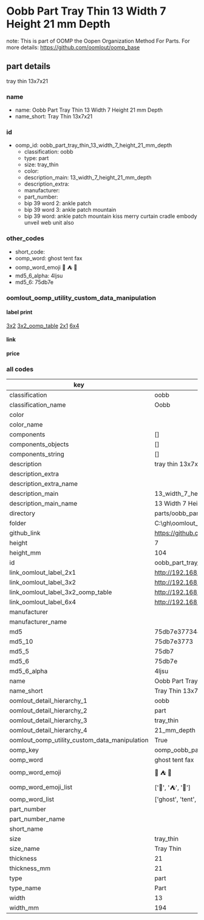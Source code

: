 # Oobb Part Tray Thin 13 Width 7 Height 21 mm Depth  

note: This is part of OOMP the Oopen Organization Method For Parts. For more details: https://github.com/oomlout/oomp_base

##  part details
  



tray thin 13x7x21



### name
* name: Oobb Part Tray Thin 13 Width 7 Height 21 mm Depth
* name_short: Tray Thin 13x7x21 
### id
* oomp_id: oobb_part_tray_thin_13_width_7_height_21_mm_depth
  * classification: oobb
  * type: part
  * size: tray_thin
  * color: 
  * description_main: 13_width_7_height_21_mm_depth
  * description_extra: 
  * manufacturer: 
  * part_number: 
  * bip 39 word 2: ankle patch
  * bip 39 word 3: ankle patch mountain
  * bip 39 word: ankle patch mountain kiss merry curtain cradle embody unveil web unit also

### other_codes
* short_code: 
* oomp_word: ghost tent fax
* oomp_word_emoji :ghost: :tent: :fax:
* md5_6_alpha: 4ljsu
* md5_6: 75db7e






### oomlout_oomp_utility_custom_data_manipulation
#### label print
[3x2](http://192.168.1.245:1112/?label=oomp%204ljsu)
[3x2_oomp_table](http://192.168.1.108:1112/?label=oomp%204ljsu)
[2x1](http://192.168.1.242:1112/?label=oomp%204ljsu)
[6x4](http://192.168.1.55:1112/?label=oomp%204ljsu)    

#### link

                              

#### price







### all codes 
| key | value |  
| --- | --- |  
| classification | oobb |  
| classification_name | Oobb |  
| color |  |  
| color_name |  |  
| components | [] |  
| components_objects | [] |  
| components_string | [] |  
| description | tray thin 13x7x21 |  
| description_extra |  |  
| description_extra_name |  |  
| description_main | 13_width_7_height_21_mm_depth |  
| description_main_name | 13 Width 7 Height 21 mm Depth |  
| directory | parts/oobb_part_tray_thin_13_width_7_height_21_mm_depth |  
| folder | C:\gh\oomlout_oobb_version_4_generated_parts\parts\oobb_part_tray_thin_13_width_7_height_21_mm_depth |  
| github_link | https://github.com/oomlout/oomlout_oomp_part_src/tree/main/parts/oobb_part_tray_thin_13_width_7_height_21_mm_depth |  
| height | 7 |  
| height_mm | 104 |  
| id | oobb_part_tray_thin_13_width_7_height_21_mm_depth |  
| link_oomlout_label_2x1 | http://192.168.1.242:1112/?label=oomp%204ljsu |  
| link_oomlout_label_3x2 | http://192.168.1.245:1112/?label=oomp%204ljsu |  
| link_oomlout_label_3x2_oomp_table | http://192.168.1.108:1112/?label=oomp%204ljsu |  
| link_oomlout_label_6x4 | http://192.168.1.55:1112/?label=oomp%204ljsu |  
| manufacturer |  |  
| manufacturer_name |  |  
| md5 | 75db7e377348663cd8c5d7ad21283049 |  
| md5_10 | 75db7e3773 |  
| md5_5 | 75db7 |  
| md5_6 | 75db7e |  
| md5_6_alpha | 4ljsu |  
| name | Oobb Part Tray Thin 13 Width 7 Height 21 mm Depth |  
| name_short | Tray Thin 13x7x21  |  
| oomlout_detail_hierarchy_1 | oobb |  
| oomlout_detail_hierarchy_2 | part |  
| oomlout_detail_hierarchy_3 | tray_thin |  
| oomlout_detail_hierarchy_4 | 21_mm_depth |  
| oomlout_oomp_utility_custom_data_manipulation | True |  
| oomp_key | oomp_oobb_part_tray_thin_13_width_7_height_21_mm_depth |  
| oomp_word | ghost tent fax |  
| oomp_word_emoji | :ghost: :tent: :fax: |  
| oomp_word_emoji_list | [':ghost:', ':tent:', ':fax:'] |  
| oomp_word_list | ['ghost', 'tent', 'fax'] |  
| part_number |  |  
| part_number_name |  |  
| short_name |  |  
| size | tray_thin |  
| size_name | Tray Thin |  
| thickness | 21 |  
| thickness_mm | 21 |  
| type | part |  
| type_name | Part |  
| width | 13 |  
| width_mm | 194 |  
